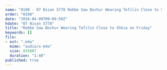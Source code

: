 ```yaml
---
name: "0198 - 07 Nisan 5778 Rebbe Saw Bochur Wearing Tefilin Close to Shkia on Friday"
order: "0198"
date: "2018-04-09T09:09:50Z"
hdate: "07 Nisan 5778"
title: "Rebbe Saw Bochur Wearing Tefilin Close to Shkia on Friday"
keywords: []
file:
- ext: ".m4a"
  mime: "audio/x-m4a"
  size: 835807
  duration: "1:40"
published: true
---
```


